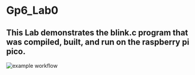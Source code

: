 # Gp6_Lab0
## This Lab demonstrates the blink.c program that was compiled, built, and run on the raspberry pi pico. 
![example workflow](https://github.com/github/thomasjw99/Gp6_Lab0/docs/actions/workflows/main.yml/badge.svg)